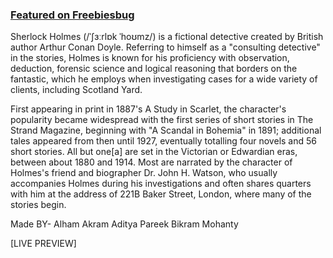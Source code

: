 

### [Featured on Freebiesbug](http://freebiesbug.com/psd-freebies/global-futuristic-one-page-portfolio-psd-html/)

Sherlock Holmes (/ˈʃɜːrlɒk ˈhoʊmz/) is a fictional detective created by British author Arthur Conan Doyle. Referring to himself as a "consulting detective" in the stories, Holmes is known for his proficiency with observation, deduction, forensic science and logical reasoning that borders on the fantastic, which he employs when investigating cases for a wide variety of clients, including Scotland Yard.

First appearing in print in 1887's A Study in Scarlet, the character's popularity became widespread with the first series of short stories in The Strand Magazine, beginning with "A Scandal in Bohemia" in 1891; additional tales appeared from then until 1927, eventually totalling four novels and 56 short stories. All but one[a] are set in the Victorian or Edwardian eras, between about 1880 and 1914. Most are narrated by the character of Holmes's friend and biographer Dr. John H. Watson, who usually accompanies Holmes during his investigations and often shares quarters with him at the address of 221B Baker Street, London, where many of the stories begin.

Made BY- 
Alham Akram
Aditya Pareek
Bikram Mohanty

[LIVE PREVIEW]


